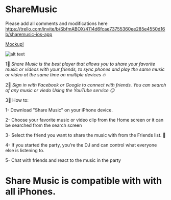 # ShareMusic

Please add all comments and modifications here 
https://trello.com/invite/b/SbfmABOX/4114d6fcae73755360ee285e4550d16b/sharemusic-ios-app

[Mockup!](https://drive.google.com/file/d/1-WnH6VhaeZ5VxcgIVbFcNu-gV0hSUa10/view?usp=sharing)

![alt text](https://drive.google.com/file/d/1-WnH6VhaeZ5VxcgIVbFcNu-gV0hSUa10/view?usp=sharing)



1⃣ *Share Music is the best player that allows you to share your favorite music or videos with your friends, to sync phones and play the same music or video at the same time on multiple devices 🔥*
 
2⃣ *Sign in with Facebook or Google to connect with friends. You can search of any music or viedo Using the YouTube service 😏*

3⃣ How to: 

1- Download "Share Music" on your iPhone device.

2- Choose your favorite music or video clip from the Home screen or it can be searched from the search screen

3- Select the friend you want to share the music with from the Friends list. 🙌

4- If you started the party, you’re the DJ and can control what everyone else is listening to.

5- Chat with friends and react to the music in the party 


# Share Music is compatible with with all iPhones.
